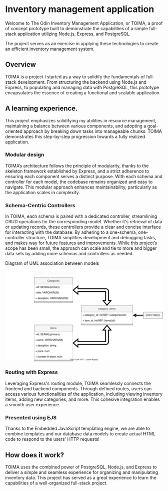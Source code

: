 # Inventory management application

Welcome to The Odin Inventory Management Application, or TOIMA, a proof of concept prototype built to demonstrate the capabilities of a simple full-stack application utilizing Node.js, Express, and PostgreSQL.

The project serves as an exercise in applying these technologies to create an efficient inventory management system.

## Overview

TOIMA is a project I started as a way to solidify the fundamentals of full-stack development. From structuring the backend using Node.js and Express, to populating and managing data with PostgreSQL, this prototype encapsulates the essence of creating a functional and scalable application.

## A learning experience.

This project emphasizes solidifying my abilities in resource management, maintaining a balance between various components, and adopting a goal-oriented approach by breaking down tasks into manageable chunks. TOIMA demonstrates this step-by-step progression towards a fully realized application.

### Modular design

TOIMA’s architecture follows the principle of modularity, thanks to the skeleton framework established by Express, and a strict adherence to ensuring each component serves a distinct purpose. With each schema and controller for each model, the codebase remains organized and easy to navigate. This modular approach enhances maintainability, particularly as the application scales in complexity.

### Schema-Centric Controllers

In TOIMA, each schema is paired with a dedicated controller, streamlining CRUD operations for the corresponding model. Whether it's retrieval of data or updating records, these controllers provide a clear and concise interface for interacting with the database. By adhering to a one-schema, one-controller structure, TOIMA simplifies development and debugging tasks, and makes way for future features and improvements. While this project’s scope has been small, the approach can scale and tie to more and bigger data sets by adding more schemas and controllers as needed.

Diagram of UML association between models

![diagram of UML association between models](./public/diagrams/models-uml-association.drawio.svg)

### Routing with Express

Leveraging Express's routing module, TOIMA seamlessly connects the frontend and backend components. Through defined routes, users can access various functionalities of the application, including viewing inventory items, adding new categories, and more. This cohesive integration enables a smooth user experience.

### Presented using EJS

Thanks to the Embedded JavaScript templating engine, we are able to combine templates and our database data models to create actual HTML code to respond to the users' HTTP requests!

## How does it work?

TOIMA uses the combined power of PostgreSQL, Node.js, and Express to deliver a simple and seamless experience for organizing and manipulating inventory data. This project has served as a great experience to learn the capabilities of a well-organized full-stack project.
